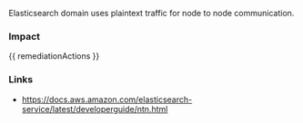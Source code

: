 
Elasticsearch domain uses plaintext traffic for node to node communication.

### Impact
<!-- Add Impact here -->

<!-- DO NOT CHANGE -->
{{ remediationActions }}

### Links
- https://docs.aws.amazon.com/elasticsearch-service/latest/developerguide/ntn.html



